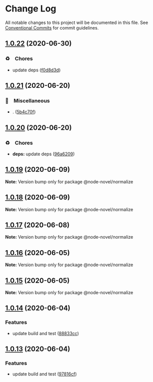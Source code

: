 # Change Log

All notable changes to this project will be documented in this file.
See [Conventional Commits](https://conventionalcommits.org) for commit guidelines.

## [1.0.22](https://github.com/bluelovers/ws-node-novel/compare/@node-novel/normalize@1.0.21...@node-novel/normalize@1.0.22) (2020-06-30)


### ♻️　Chores

* update deps ([f0d8d3d](https://github.com/bluelovers/ws-node-novel/commit/f0d8d3d96cef067e3f1c2bc8c5e4110110d5c25b))





## [1.0.21](https://github.com/bluelovers/ws-node-novel/compare/@node-novel/normalize@1.0.20...@node-novel/normalize@1.0.21) (2020-06-20)


### 🔖　Miscellaneous

* . ([5b4c70f](https://github.com/bluelovers/ws-node-novel/commit/5b4c70fc018e2f2622187143859a9783c5370849))





## [1.0.20](https://github.com/bluelovers/ws-node-novel/compare/@node-novel/normalize@1.0.19...@node-novel/normalize@1.0.20) (2020-06-20)


### ♻️　Chores

* **deps:** update deps ([96a6209](https://github.com/bluelovers/ws-node-novel/commit/96a62099f0774dae433a16b9e20f2c4ddd518749))





## [1.0.19](https://github.com/bluelovers/ws-node-novel/compare/@node-novel/normalize@1.0.18...@node-novel/normalize@1.0.19) (2020-06-09)

**Note:** Version bump only for package @node-novel/normalize





## [1.0.18](https://github.com/bluelovers/ws-node-novel/compare/@node-novel/normalize@1.0.17...@node-novel/normalize@1.0.18) (2020-06-09)

**Note:** Version bump only for package @node-novel/normalize





## [1.0.17](https://github.com/bluelovers/ws-node-novel/compare/@node-novel/normalize@1.0.16...@node-novel/normalize@1.0.17) (2020-06-08)

**Note:** Version bump only for package @node-novel/normalize





## [1.0.16](https://github.com/bluelovers/ws-node-novel/compare/@node-novel/normalize@1.0.15...@node-novel/normalize@1.0.16) (2020-06-05)

**Note:** Version bump only for package @node-novel/normalize





## [1.0.15](https://github.com/bluelovers/ws-node-novel/compare/@node-novel/normalize@1.0.14...@node-novel/normalize@1.0.15) (2020-06-05)

**Note:** Version bump only for package @node-novel/normalize





## [1.0.14](https://github.com/bluelovers/ws-node-novel/compare/@node-novel/normalize@1.0.13...@node-novel/normalize@1.0.14) (2020-06-04)


### Features

* update build and test ([88833cc](https://github.com/bluelovers/ws-node-novel/commit/88833cc50b3b3194adfc3683fe2fca73c8ef8424))





## [1.0.13](https://github.com/bluelovers/ws-node-novel/compare/@node-novel/normalize@1.0.12...@node-novel/normalize@1.0.13) (2020-06-04)


### Features

* update build and test ([97816cf](https://github.com/bluelovers/ws-node-novel/commit/97816cfc4ef513d3cdeb5fc525a010543123fa76))
